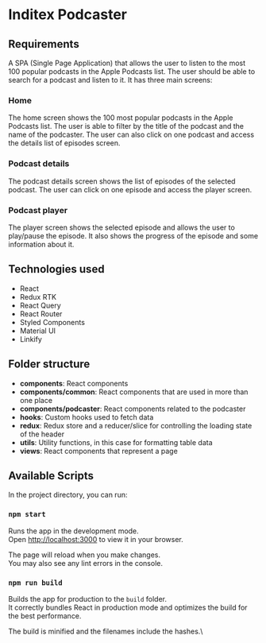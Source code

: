 # Inditex Podcaster

## Requirements

A SPA (Single Page Application) that allows the user to listen to the most 100 popular podcasts in the Apple Podcasts list. The user should be able to search for a podcast and listen to it.
It has three main screens:
### Home
The home screen shows the 100 most popular podcasts in the Apple Podcasts list. The user is able to filter by the title of the podcast and the name of the podcaster. The user can also click on one podcast and access the details list of episodes screen.
### Podcast details
The podcast details screen shows the list of episodes of the selected podcast. The user can click on one episode and access the player screen.
### Podcast player
The player screen shows the selected episode and allows the user to play/pause the episode. It also shows the progress of the episode and some information about it.

## Technologies used

- React
- Redux RTK
- React Query
- React Router
- Styled Components
- Material UI
- Linkify

## Folder structure

- **components**: React components
- **components/common**: React components that are used in more than one place
- **components/podcaster**: React components related to the podcaster
- **hooks**: Custom hooks used to fetch data
- **redux**: Redux store and a reducer/slice for controlling the loading state of the header
- **utils**: Utility functions, in this case for formatting table data
- **views**: React components that represent a page

## Available Scripts

In the project directory, you can run:

### `npm start`

Runs the app in the development mode.\
Open [http://localhost:3000](http://localhost:3000) to view it in your browser.

The page will reload when you make changes.\
You may also see any lint errors in the console.

### `npm run build`

Builds the app for production to the `build` folder.\
It correctly bundles React in production mode and optimizes the build for the best performance.

The build is minified and the filenames include the hashes.\
